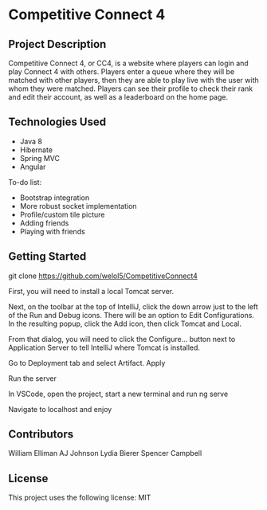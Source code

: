 # Competitive Connect 4

## Project Description

Competitive Connect 4, or CC4, is a website where players can login and play Connect 4 with others. Players enter a queue where they will be matched with other players, then they are able to play live with the user with whom they were matched. Players can see their profile to check their rank and edit their account, as well as a leaderboard on the home page.

## Technologies Used
* Java 8
* Hibernate
* Spring MVC
* Angular

To-do list:
* Bootstrap integration
* More robust socket implementation
* Profile/custom tile picture
* Adding friends
* Playing with friends

## Getting Started
git clone https://github.com/welol5/CompetitiveConnect4

First, you will need to install a local Tomcat server.

Next, on the toolbar at the top of IntelliJ, click the down arrow just to the left of the Run and Debug icons. There will be an option to Edit Configurations. In the resulting popup, click the Add icon, then click Tomcat and Local.

From that dialog, you will need to click the Configure... button next to Application Server to tell IntelliJ where Tomcat is installed.

Go to Deployment tab and select Artifact. Apply 

Run the server

In VSCode, open the project, start a new terminal and run ng serve

Navigate to localhost and enjoy

## Contributors
William Elliman
AJ Johnson
Lydia Bierer
Spencer Campbell

## License

This project uses the following license: MIT
